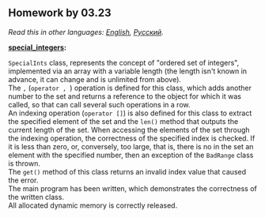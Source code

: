 ## Homework by 03.23

*Read this in other languages: [English](README.md), [Русский](README.ru.md).*

<b> [special_integers](./special_integers.cpp): </b><br>
    
`SpecialInts` class, represents the concept of "ordered set of integers", implemented via an array with a variable length (the length isn't known in advance, it can change and is unlimited from above). <br>
The `,` (`operator , `) operation is defined for this class, which adds another number to the set and returns a reference to the object for which it was called, so that can call several such operations in a row. <br>
An indexing operation (`operator []`) is also defined for this class to extract the specified element of the set and the `len()` method that outputs the current length of the set. When accessing the elements of the set through the indexing operation, the correctness of the specified index is checked. If it is less than zero, or, conversely, too large, that is, there is no in the set an element with the specified number, then an exception of the `BadRange` class is thrown. <br>
The `get()` method of this class returns an invalid index value that caused the error. <br>
The main program has been written, which demonstrates the correctness of the written class. <br>
All allocated dynamic memory is correctly released.
